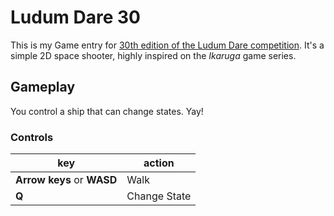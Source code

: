 # Ludum Dare 30

This is my Game entry for [30th edition of the Ludum Dare competition][ld30].
It's a simple 2D space shooter, highly inspired on the _Ikaruga_ game series.

## Gameplay

You control a ship that can change states. Yay!

### Controls

| key                        | action        |
| -------------------------- | ------------- |
| **Arrow keys** or **WASD** | Walk          |
| **Q**                      | Change State  |

[ld30]:        http://www.ludumdare.com/compo/ludum-dare-30/
[haxeflixel]:  http://haxeflixel.com

